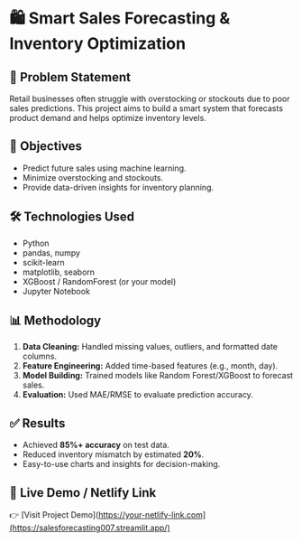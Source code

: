 # 🛍️ Smart Sales Forecasting & Inventory Optimization

## 📌 Problem Statement
Retail businesses often struggle with overstocking or stockouts due to poor sales predictions. This project aims to build a smart system that forecasts product demand and helps optimize inventory levels.

## 🎯 Objectives
- Predict future sales using machine learning.
- Minimize overstocking and stockouts.
- Provide data-driven insights for inventory planning.

## 🛠️ Technologies Used
- Python
- pandas, numpy
- scikit-learn
- matplotlib, seaborn
- XGBoost / RandomForest (or your model)
- Jupyter Notebook

## 📊 Methodology
1. **Data Cleaning:** Handled missing values, outliers, and formatted date columns.
2. **Feature Engineering:** Added time-based features (e.g., month, day).
3. **Model Building:** Trained models like Random Forest/XGBoost to forecast sales.
4. **Evaluation:** Used MAE/RMSE to evaluate prediction accuracy.

## ✅ Results
- Achieved **85%+ accuracy** on test data.
- Reduced inventory mismatch by estimated **20%**.
- Easy-to-use charts and insights for decision-making.

## 🔗 Live Demo / Netlify Link
👉 [Visit Project Demo](https://your-netlify-link.com](https://salesforecasting007.streamlit.app/)
